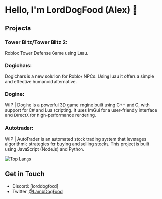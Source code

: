 # Hello, I'm LordDogFood (Alex) 👋

## Projects

### Tower Blitz/Tower Blitz 2:
Roblox Tower Defense Game using Luau.
### Dogichars:
Dogichars is a new solution for Roblox NPCs. Using luau it offers a simple and effective humanoid alternative.
### Dogine: 
WIP | Dogine is a powerful 3D game engine built using C++ and C, with support for C# and Lua scripting. It uses ImGui for a user-friendly interface and DirectX for high-performance rendering.
### Autotrader:
WIP | AutoTrader is an automated stock trading system that leverages algorithmic strategies for buying and selling stocks. This project is built using JavaScript (Node.js) and Python.

[![Top Langs](https://github-readme-stats.vercel.app/api/top-langs/?username=LambDogFood&layout=compact)](https://github.com/anuraghazra/github-readme-stats) 

## Get in Touch

- Discord: [lorddogfood]
- Twitter: [@LambDogFood](https://twitter.com/LambDogFood)
